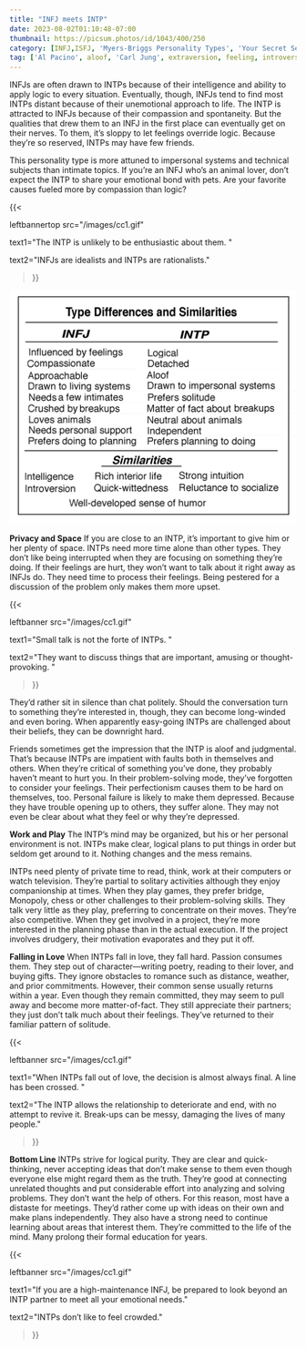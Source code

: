 ```yaml
---
title: "INFJ meets INTP"
date: 2023-08-02T01:10:48-07:00
thumbnail: https://picsum.photos/id/1043/400/250
category: [INFJ,ISFJ, 'Myers-Briggs Personality Types', 'Your Secret Self']
tag: ['Al Pacino', aloof, 'Carl Jung', extraversion, feeling, introversion, introvert, judging, MBTI, Myers-Briggs, perceiving, personality, personality type, psychology, relationships, thinking, 'Tiger Woods']
---
```


INFJs are often drawn to INTPs because of their intelligence and ability to apply logic to every situation. Eventually, though, INFJs tend to find most INTPs distant because of their unemotional approach to life. The INTP is attracted to INFJs because of their compassion and spontaneity. But the qualities that drew them to an INFJ in the first place can eventually get on their nerves. To them, it’s sloppy to let feelings override logic. Because they’re so reserved, INTPs may have few friends.

This personality type is more attuned to impersonal systems and technical subjects than intimate topics. If you’re an INFJ who’s an animal lover, don’t expect the INTP to share your emotional bond with pets. Are your favorite causes fueled more by compassion than logic?  

{{< 

leftbannertop src="/images/cc1.gif" 

text1="The INTP is unlikely to be enthusiastic about them. " 

text2="INFJs are idealists and INTPs are rationalists."

>}}

![infj-intp-table](/infj-intp-table.jpg)

**Privacy and Space**
If you are close to an INTP, it’s important to give him or her plenty of space. INTPs need more time alone than other types. They don’t like being interrupted when they are focusing on something they’re doing. If their feelings are hurt, they won’t want to talk about it right away as INFJs do. They need time to process their feelings. Being pestered for a discussion of the problem only makes them more upset.

{{< 

leftbanner src="/images/cc1.gif" 

text1="Small talk is not the forte of INTPs. " 

text2="They want to discuss things that are important, amusing or thought-provoking. "

>}}

They’d rather sit in silence than chat politely. Should the conversation turn to something they’re interested in, though, they can become long-winded and even boring. When apparently easy-going INTPs are challenged about their beliefs, they can be downright hard.

Friends sometimes get the impression that the INTP is aloof and judgmental. That’s because INTPs are impatient with faults both in themselves and others. When they’re critical of something you’ve done, they probably haven’t meant to hurt you. In their problem-solving mode, they’ve forgotten to consider your feelings. Their perfectionism causes them to be hard on themselves, too. Personal failure is likely to make them depressed. Because they have trouble opening up to others, they suffer alone. They may not even be clear about what they feel or why they’re depressed.



**Work and Play**
The INTP’s mind may be organized, but his or her personal environment is not. INTPs make clear, logical plans to put things in order but seldom get around to it. Nothing changes and the mess remains.

INTPs need plenty of private time to read, think, work at their computers or watch television. They’re partial to solitary activities although they enjoy companionship at times. When they play games, they prefer bridge, Monopoly, chess or other challenges to their problem-solving skills. They talk very little as they play, preferring to concentrate on their moves. They’re also competitive. When they get involved in a project, they’re more interested in the planning phase than in the actual execution. If the project involves drudgery, their motivation evaporates and they put it off.


**Falling in Love**
When INTPs fall in love, they fall hard. Passion consumes them. They step out of character—writing poetry, reading to their lover, and buying gifts. They ignore obstacles to romance such as distance, weather, and prior commitments. However, their common sense usually returns within a year. Even though they remain committed, they may seem to pull away and become more matter-of-fact. They still appreciate their partners; they just don’t talk much about their feelings. They’ve returned to their familiar pattern of solitude.

{{< 

leftbanner src="/images/cc1.gif" 

text1="When INTPs fall out of love, the decision is almost always final. A line has been crossed. " 

text2="The INTP allows the relationship to deteriorate and end, with no attempt to revive it. Break-ups can be messy, damaging the lives of many people."

>}}

**Bottom Line**
INTPs strive for logical purity. They are clear and quick-thinking, never accepting ideas that don’t make sense to them even though everyone else might regard them as the truth. They’re good at connecting unrelated thoughts and put considerable effort into analyzing and solving problems. They don’t want the help of others. For this reason, most have a distaste for meetings. They’d rather come up with ideas on their own and make plans independently. They also have a strong need to continue learning about areas that interest them. They’re committed to the life of the mind. Many prolong their formal education for years.



{{< 

leftbanner src="/images/cc1.gif" 

text1="If you are a high-maintenance INFJ, be prepared to look beyond an INTP partner to meet all your emotional needs." 

text2="INTPs don’t like to feel crowded."

>}}